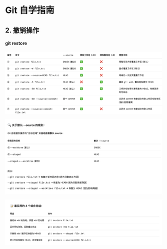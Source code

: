 # Git 自学指南


## 2. 撤销操作

#### git restore

![image-20250711172613037](imgs/image-20250711172613037.png)

![image-20250711171844444](imgs/image-20250711171844444.png)

![image-20250711171923974](imgs/image-20250711171923974.png)
